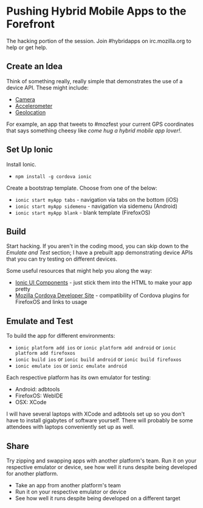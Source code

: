 Pushing Hybrid Mobile Apps to the Forefront
===========================================

The hacking portion of the session. Join #hybridapps on irc.mozilla.org to help
or get help.

## Create an Idea

Think of something really, really simple that demonstrates the use of a device
API. These might include:

- [Camera](https://github.com/apache/cordova-plugin-camera/blob/master/doc/index.md)
- [Accelerometer](http://cordova.apache.org/docs/en/2.5.0/cordova_accelerometer_accelerometer.md.html)
- [Geolocation](http://cordova.apache.org/docs/en/2.5.0/cordova_geolocation_geolocation.md.html#Geolocation)

For example, an app that tweets to #mozfest your current GPS coordinates that
says something cheesy like *come hug a hybrid mobile app lover!*.

## Set Up Ionic

Install Ionic.

- ```npm install -g cordova ionic```

Create a bootstrap template. Choose from one of the below:

- ```ionic start myApp tabs``` - navigation via tabs on the bottom (iOS)
- ```ionic start myApp sidemenu``` - navigation via sidemenu (Android)
- ```ionic start myApp blank``` - blank template (FirefoxOS)

## Build

Start hacking. If you aren't in the coding mood, you can skip down to the
*Emulate and Test* section; I have a prebuilt app demonstrating device APIs
that you can try testing on different devices.

Some useful resources that might help you along the way:

- [Ionic UI Components](http://ionicframework.com/docs/components) - just stick
  them into the HTML to make your app pretty
- [Mozilla Cordova Developer Site](http://mozilla-cordova.github.io/) - compatibility
  of Cordova plugins for FirefoxOS and links to usage

## Emulate and Test

To build the app for different environments:

- ```ionic platform add ios``` or ```ionic platform add android``` or ```ionic platform add firefoxos```
- ```ionic build ios``` or ```ionic build android``` or ```ionic build firefoxos```
- ```ionic emulate ios``` or ```ionic emulate android```

Each respective platform has its own emulator for testing:

- Android: adbtools
- FirefoxOS: WebIDE
- OSX: XCode

I will have several laptops with XCode and adbtools set up so you don't have to
install gigabytes of software yourself. There will probably be some attendees
with laptops conveniently set up as well.

## Share

Try zipping and swapping apps with another platform's team. Run it on your
respective emulator or device, see how well it runs despite being developed for
another platform.

- Take an app from another platform's team
- Run it on your respective emulator or device
- See how well it runs despite being developed on a different target
